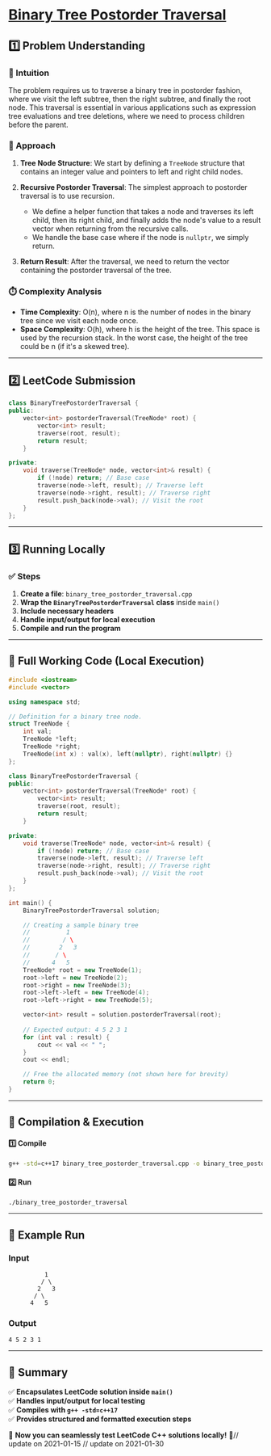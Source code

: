 # **[Binary Tree Postorder Traversal](https://leetcode.com/problems/binary-tree-postorder-traversal/description/)**  

## **1️⃣ Problem Understanding**  
### **📌 Intuition**  
The problem requires us to traverse a binary tree in postorder fashion, where we visit the left subtree, then the right subtree, and finally the root node. This traversal is essential in various applications such as expression tree evaluations and tree deletions, where we need to process children before the parent.

### **🚀 Approach**  
1. **Tree Node Structure**: We start by defining a `TreeNode` structure that contains an integer value and pointers to left and right child nodes.
2. **Recursive Postorder Traversal**: The simplest approach to postorder traversal is to use recursion. 
   - We define a helper function that takes a node and traverses its left child, then its right child, and finally adds the node's value to a result vector when returning from the recursive calls.
   - We handle the base case where if the node is `nullptr`, we simply return.

3. **Return Result**: After the traversal, we need to return the vector containing the postorder traversal of the tree.

### **⏱️ Complexity Analysis**  
- **Time Complexity**: O(n), where n is the number of nodes in the binary tree since we visit each node once.  
- **Space Complexity**: O(h), where h is the height of the tree. This space is used by the recursion stack. In the worst case, the height of the tree could be n (if it's a skewed tree).

---  

## **2️⃣ LeetCode Submission**  
```cpp
class BinaryTreePostorderTraversal {
public:
    vector<int> postorderTraversal(TreeNode* root) {
        vector<int> result;
        traverse(root, result);
        return result;
    }

private:
    void traverse(TreeNode* node, vector<int>& result) {
        if (!node) return; // Base case
        traverse(node->left, result); // Traverse left
        traverse(node->right, result); // Traverse right
        result.push_back(node->val); // Visit the root
    }
};
```  

---  

## **3️⃣ Running Locally**  
### **✅ Steps**  
1. **Create a file**: `binary_tree_postorder_traversal.cpp`  
2. **Wrap the `BinaryTreePostorderTraversal` class** inside `main()`  
3. **Include necessary headers**  
4. **Handle input/output for local execution**  
5. **Compile and run the program**  

---  

## **📝 Full Working Code (Local Execution)**  
```cpp
#include <iostream>
#include <vector>

using namespace std;

// Definition for a binary tree node.
struct TreeNode {
    int val;
    TreeNode *left;
    TreeNode *right;
    TreeNode(int x) : val(x), left(nullptr), right(nullptr) {}
};

class BinaryTreePostorderTraversal {
public:
    vector<int> postorderTraversal(TreeNode* root) {
        vector<int> result;
        traverse(root, result);
        return result;
    }

private:
    void traverse(TreeNode* node, vector<int>& result) {
        if (!node) return; // Base case
        traverse(node->left, result); // Traverse left
        traverse(node->right, result); // Traverse right
        result.push_back(node->val); // Visit the root
    }
};

int main() {
    BinaryTreePostorderTraversal solution;

    // Creating a sample binary tree
    //          1
    //         / \
    //        2   3
    //       / \
    //      4   5
    TreeNode* root = new TreeNode(1);
    root->left = new TreeNode(2);
    root->right = new TreeNode(3);
    root->left->left = new TreeNode(4);
    root->left->right = new TreeNode(5);

    vector<int> result = solution.postorderTraversal(root);
    
    // Expected output: 4 5 2 3 1
    for (int val : result) {
        cout << val << " ";
    }
    cout << endl;

    // Free the allocated memory (not shown here for brevity)
    return 0;
}
```  

---  

## **🔧 Compilation & Execution**  
#### **1️⃣ Compile**  
```bash
g++ -std=c++17 binary_tree_postorder_traversal.cpp -o binary_tree_postorder_traversal
```  

#### **2️⃣ Run**  
```bash
./binary_tree_postorder_traversal
```  

---  

## **🎯 Example Run**  
### **Input**  
```
          1
         / \
        2   3
       / \
      4   5
```  
### **Output**  
```
4 5 2 3 1 
```  

---  

## **📌 Summary**  
✅ **Encapsulates LeetCode solution inside `main()`**  
✅ **Handles input/output for local testing**  
✅ **Compiles with `g++ -std=c++17`**  
✅ **Provides structured and formatted execution steps**  

🚀 **Now you can seamlessly test LeetCode C++ solutions locally!** 🚀// update on 2021-01-15
// update on 2021-01-30
